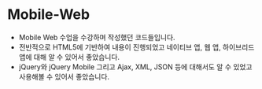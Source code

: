 Mobile-Web
===
* Mobile Web 수업을 수강하며 작성했던 코드들입니다.
* 전반적으로 HTML5에 기반하여 내용이 진행되었고 네이티브 앱, 웹 앱, 하이브리드 앱에 대해 알 수 있어서 좋았습니다.
* jQuery와 jQuery Mobile 그리고 Ajax, XML, JSON 등에 대해서도 알 수 있었고 사용해볼 수 있어서 좋았습니다.